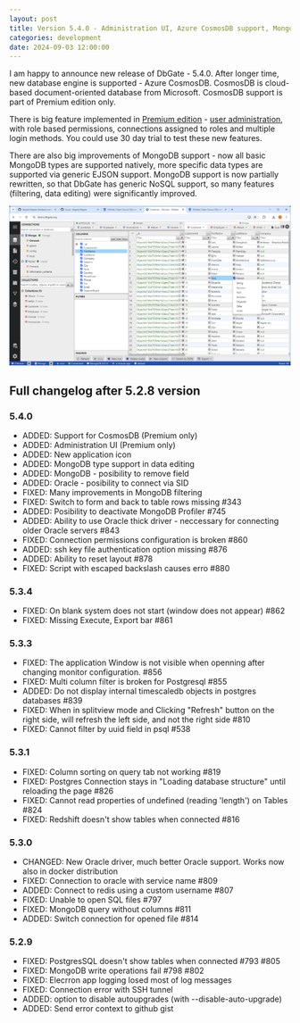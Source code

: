 ```yaml
---
layout: post
title: Version 5.4.0 - Administration UI, Azure CosmosDB support, MongoDB improvements
categories: development
date: 2024-09-03 12:00:00
---
```


I am happy to announce new release of DbGate - 5.4.0. After longer time, new database engine is supported - Azure CosmosDB. CosmosDB is cloud-based document-oriented database from Microsoft. CosmosDB support is part of Premium edition only.

There is big feature implemented in [Premium edition](https://dbgate.org/premium/) - [user administration](https://dbgate.org/docs/admin.html), with role based permissions, connections assigned to roles and multiple login methods. You could use 30 day trial to test these new features.

There are also big improvements of MongoDB support - now all basic MongoDB types are supported natively, more specific data types are supported via generic EJSON support. MongoDB support is now partially rewritten, so that DbGate has generic NoSQL support, so many features (filtering, data editing) were significantly improved.

<img src='/assets/screenshots/version-5-4-0.png' />


## Full changelog after 5.2.8 version

### 5.4.0
- ADDED: Support for CosmosDB (Premium only)
- ADDED: Administration UI (Premium only)
- ADDED: New application icon
- ADDED: MongoDB type support in data editing
- ADDED: MongoDB - posibility to remove field
- ADDED: Oracle - posibility to connect via SID
- FIXED: Many improvements in MongoDB filtering
- FIXED: Switch to form and back to table rows missing #343
- ADDED: Posibility to deactivate MongoDB Profiler #745
- ADDED: Ability to use Oracle thick driver - neccessary for connecting older Oracle servers #843
- FIXED: Connection permissions configuration is broken #860
- ADDED: ssh key file authentication option missing #876
- ADDED: Ability to reset layout #878
- FIXED: Script with escaped backslash causes erro #880

### 5.3.4
- FIXED: On blank system does not start (window does not appear) #862
- FIXED: Missing Execute, Export bar #861

### 5.3.3
- FIXED: The application Window is not visible when openning after changing monitor configuration. #856
- FIXED: Multi column filter is broken for Postgresql #855
- ADDED: Do not display internal timescaledb objects in postgres databases #839
- FIXED: When in splitview mode and Clicking "Refresh" button on the right side, will refresh the left side, and not the right side #810
- FIXED: Cannot filter by uuid field in psql #538

### 5.3.1
- FIXED: Column sorting on query tab not working #819
- FIXED: Postgres Connection stays in "Loading database structure" until reloading the page #826
- FIXED: Cannot read properties of undefined (reading 'length') on Tables #824
- FIXED: Redshift doesn't show tables when connected #816

### 5.3.0
- CHANGED: New Oracle driver, much better Oracle support. Works now also in docker distribution
- FIXED: Connection to oracle with service name #809
- ADDED: Connect to redis using a custom username #807
- FIXED: Unable to open SQL files #797
- FIXED: MongoDB query without columns #811
- ADDED: Switch connection for opened file #814

### 5.2.9
- FIXED: PostgresSQL doesn't show tables when connected #793 #805
- FIXED: MongoDB write operations fail #798 #802
- FIXED: Elecrron app logging losed most of log messages
- FIXED: Connection error with SSH tunnel 
- ADDED: option to disable autoupgrades (with --disable-auto-upgrade)
- ADDED: Send error context to github gist
